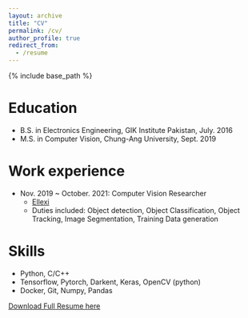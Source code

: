 ```yaml
---
layout: archive
title: "CV"
permalink: /cv/
author_profile: true
redirect_from:
  - /resume
---
```


{% include base_path %}

Education
======
* B.S. in Electronics Engineering, GIK Institute Pakistan, July. 2016
* M.S. in Computer Vision, Chung-Ang University, Sept. 2019

Work experience
======
* Nov. 2019 ~ October. 2021: Computer Vision Researcher
  * [Ellexi](https://www.ellexi.com/)
  * Duties included: Object detection, Object Classification, Object Tracking, Image Segmentation, Training Data generation



Skills
======
* Python, C/C++
* Tensorflow, Pytorch, Darkent, Keras, OpenCV (python)
* Docker, Git, Numpy, Pandas


[Download Full Resume here](http://tanseefshahid.github.io/files/resume.pdf)